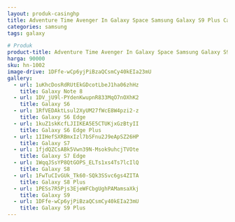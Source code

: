 ```yaml
---
layout: produk-casinghp
title: Adventure Time Avenger In Galaxy Space Samsung Galaxy S9 Plus Case
categories: samsung
tags: galaxy

# Produk
product-title: Adventure Time Avenger In Galaxy Space Samsung Galaxy S9 Plus Case
harga: 90000
sku: hn-1002
image-drive: 1DFfe-wCp6yjPiBzaQCsmCy40kEIa23mU
gallery:
  - url: 1uKhcDosRdRUtEkGDcotLbeJ1ha06zhHz
    title: Galaxy Note 8
  - url: 1DV_jU9l-PYdenKwupnR833MqO7nOXhK2
    title: Galaxy S6
  - url: 1RfVEDAktLsul2XyUM27fWcE8W4pzi2-z
    title: Galaxy S6 Edge
  - url: 1kuZ1skKcfLJIIKEA5E5CTUKjxGzBtyII
    title: Galaxy S6 Edge Plus
  - url: 1IIHefSXRBmxIzl7bSFnu2J9eApSZ26HP
    title: Galaxy S7
  - url: 1fjdQZCsABk5Vwn39N-Msok9uhcjTVOte
    title: Galaxy S7 Edge
  - url: 1WqqJSsYP8QtGOPS_ELTs1xs4Ts7lcIlQ
    title: Galaxy S8
  - url: 1FwTuCIvGUk_Tk60-SQk3SSvc6gs4ZITA
    title: Galaxy S8 Plus
  - url: 1PESs7R5Pjs3EjeWFCbgUghPAMamsaXkj
    title: Galaxy S9
  - url: 1DFfe-wCp6yjPiBzaQCsmCy40kEIa23mU
    title: Galaxy S9 Plus
---
```

